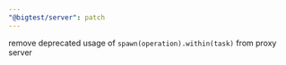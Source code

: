```yaml
---
"@bigtest/server": patch
---
```

remove deprecated usage of `spawn(operation).within(task)` from proxy server
